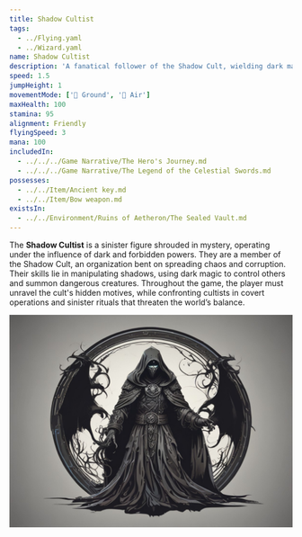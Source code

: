 ```yaml
---
title: Shadow Cultist
tags:
  - ../Flying.yaml
  - ../Wizard.yaml
name: Shadow Cultist
description: 'A fanatical follower of the Shadow Cult, wielding dark magic to weaken their foes.'
speed: 1.5
jumpHeight: 1
movementMode: ['🏃 Ground', '🦅 Air']
maxHealth: 100
stamina: 95
alignment: Friendly
flyingSpeed: 3
mana: 100
includedIn:
  - ../../../Game Narrative/The Hero's Journey.md
  - ../../../Game Narrative/The Legend of the Celestial Swords.md
possesses:
  - ../../Item/Ancient key.md
  - ../../Item/Bow weapon.md
existsIn:
  - ../../Environment/Ruins of Aetheron/The Sealed Vault.md
---
```


The **Shadow Cultist** is a sinister figure shrouded in mystery, operating under the influence of dark and forbidden powers. They are a member of the Shadow Cult, an organization bent on spreading chaos and corruption. Their skills lie in manipulating shadows, using dark magic to control others and summon dangerous creatures. Throughout the game, the player must unravel the cult's hidden motives, while confronting cultists in covert operations and sinister rituals that threaten the world’s balance.

<img src="../../../files/shadow-cultist.png" width="800"/>